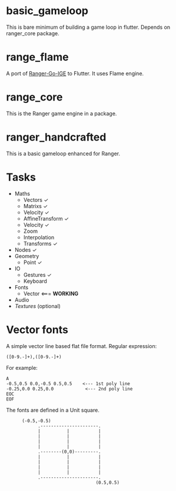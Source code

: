 # basic_gameloop
This is bare minimum of building a game loop in flutter. Depends on ranger_core package.

# range_flame
A port of [Ranger-Go-IGE](https://github.com/wdevore/Ranger-Go-IGE/tree/master) to Flutter. It uses Flame engine.

# range_core
This is the Ranger game engine in a package.

# ranger_handcrafted
This is a basic gameloop enhanced for Ranger.

# Tasks
- Maths
  - Vectors ✓
  - Matrixs ✓
  - Velocity ✓
  - AffineTransform ✓
  - Velocity ✓
  - Zoom
  - Interpolation
  - Transforms ✓
- Nodes ✓
- Geometry
  - Point ✓
- IO
  - Gestures ✓
  - Keyboard
- Fonts
  - Vector  <=== **WORKING**
- Audio
- *Textures* (optional)

# Vector fonts
A simple vector line based flat file format.
Regular expression: 
```re
([0-9.-]+),([0-9.-]+)
```

For example:
```
A
-0.5,0.5 0.0,-0.5 0.5,0.5    <--- 1st poly line
-0.25,0.0 0.25,0.0            <--- 2nd poly line
EOC
EOF
```
The fonts are defined in a Unit square.
```
      (-0.5,-0.5)
            .----------------------.
            |          |           |
            |          |           |
            |          |           |
            |          |           |
            .--------(0,0)---------.
            |          |           |
            |          |           |
            |          |           |
            |          |           |
            .----------------------.
                                  (0.5,0.5)
```
